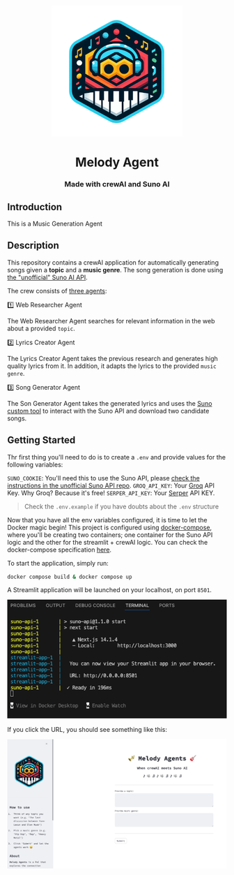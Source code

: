 <p align="center">
    <img alt="logo" src="img/logo.png" width=300 />
    <h1 align="center">Melody Agent</h1>
    <h3 align="center">Made with crewAI and Suno AI</h3>
</p>

## Introduction

This is a Music Generation Agent


## Description

This repository contains a crewAI application for automatically generating songs given a **topic** and a **music genre**. The song generation is done using [the "unofficial" Suno AI API](https://github.com/gcui-art/suno-api).

The crew consists of [three agents](agents.py):

1️⃣ Web Researcher Agent

The Web Researcher Agent searches for relevant information in the web about a provided `topic`. 


2️⃣ Lyrics Creator Agent

The Lyrics Creator Agent takes the previous research and generates high quality lyrics from it. In addition,
it adapts the lyrics to the provided `music genre`.

3️⃣ Song Generator Agent

The Son Generator Agent takes the generated lyrics and uses the [Suno custom tool](custom_tools/suno_ai_tool.py) to
interact with the Suno API and download two candidate songs.

## Getting Started

Thr first thing you'll need to do is to create a `.env` and provide values for the following variables:

`SUNO_COOKIE`: You'll need this to use the Suno API, please [check the instructions in the unofficial Suno API repo](https://github.com/gcui-art/suno-api).
`GROQ_API_KEY`: Your [Groq](https://groq.com/) API Key. Why Groq? Because it's free!
`SERPER_API_KEY`: Your [Serper](https://serper.dev/) API KEY.

> Check the `.env.example` if you have doubts about the `.env` structure

Now that you have all the env variables configured, it is time to let the Docker magic begin! This project is configured
using [docker-compose](https://docs.docker.com/compose/), where you'll be creating two containers; one container for
the Suno API logic and the other for the streamlit + crewAI logic. You can check the docker-compose specification
[here](docker-compose.yml).

To start the application, simply run:

```sh
docker compose build & docker compose up
```

A Streamlit application will be launched on your localhost, on port `8501`. 

![alt text](img/terminal.png)

If you click the URL, you should see something like this:

![alt text](img/landing_page.png)
